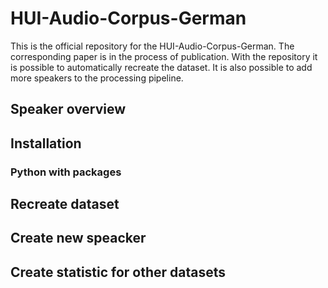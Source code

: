 # HUI-Audio-Corpus-German
This is the official repository for the HUI-Audio-Corpus-German. The corresponding paper is in the process of publication.  With the repository it is possible to automatically recreate the dataset. It is also possible to add more speakers to the processing pipeline.


## Speaker overview

## Installation

### Python with packages

## Recreate dataset

## Create new speacker


## Create statistic for other datasets


